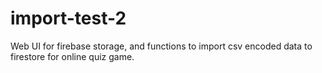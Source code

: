 # import-test-2

Web UI for firebase storage, and functions to import csv encoded data to firestore for online quiz game.
